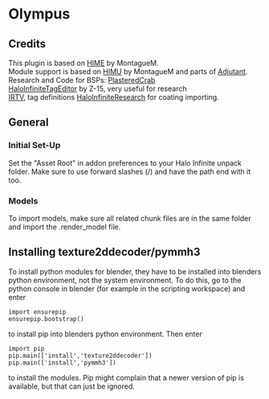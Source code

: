 # Olympus

## Credits

This plugin is based on [HIME](https://github.com/MontagueM/HaloInfiniteModelExtractor) by MontagueM.  
Module support is based on [HIMU](https://github.com/MontagueM/HaloInfiniteModuleUnpacker) by MontagueM and parts of [Adjutant](https://github.com/Gravemind2401/Adjutant).  
Research and Code for BSPs: [PlasteredCrab](https://github.com/PlasteredCrab)  
[HaloInfiniteTagEditor](https://github.com/Z-15/Halo-Infinite-Tag-Editor) by Z-15, very useful for research  
[IRTV](https://github.com/Gamergotten/Infinite-runtime-tagviewer), tag definitions
[HaloInfiniteResearch](https://github.com/urium1186/HaloInfiniteResearch/tree/develop) for coating importing.

## General
### Initial Set-Up
Set the "Asset Root" in addon preferences to your Halo Infinite unpack folder. Make sure to use forward slashes (/) and have the path end with it too.
### Models
To import models, make sure all related chunk files are in the same folder and import the .render_model file. 

## Installing texture2ddecoder/pymmh3
To install python modules for blender, they have to be installed into blenders python environment, not the system environment. To do this, go to the python console in blender (for example in the scripting workspace) and enter
```
import ensurepip
ensurepip.bootstrap()
```
to install pip into blenders python environment. Then enter
```
import pip
pip.main(['install','texture2ddecoder'])
pip.main(['install','pymmh3'])
```
to install the modules. Pip might complain that a newer version of pip is available, but that can just be ignored.
